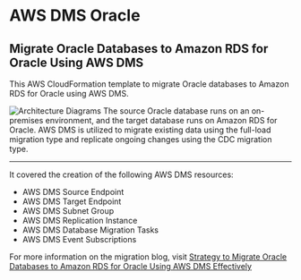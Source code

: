 # AWS DMS Oracle
## Migrate Oracle Databases to Amazon RDS for Oracle Using AWS DMS

This AWS CloudFormation template to migrate Oracle databases to Amazon RDS for Oracle using AWS DMS.


![Architecture Diagrams](https://user-images.githubusercontent.com/47545538/185991758-1d07209e-9198-49df-a5dc-9f9c53150bc7.jpg)
The source Oracle database runs on an on-premises environment, and the target database runs on Amazon RDS for Oracle. AWS DMS is utilized to migrate existing data using the full-load migration type and replicate ongoing changes using the CDC migration type. 

___
It covered the creation of the following AWS DMS resources:
* AWS DMS Source Endpoint
* AWS DMS Target Endpoint
* AWS DMS Subnet Group
* AWS DMS Replication Instance
* AWS DMS Database Migration Tasks
* AWS DMS Event Subscriptions

For more information on the migration blog, visit [Strategy to Migrate Oracle Databases to Amazon RDS for Oracle Using AWS DMS Effectively](https://medium.com/@dakshjat/strategy-to-migrate-oracle-databases-to-amazon-rds-for-oracle-using-aws-dms-effectively-da677853c646)
